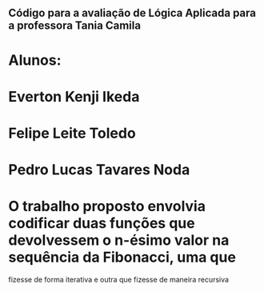 ## Código para a avaliação de Lógica Aplicada para a professora Tania Camila
# Alunos:
# Everton Kenji Ikeda
# Felipe Leite Toledo
# Pedro Lucas Tavares Noda

# O trabalho proposto envolvia codificar duas funções que devolvessem o n-ésimo valor na sequência da Fibonacci, uma que
fizesse de forma iterativa e outra que fizesse de maneira recursiva
